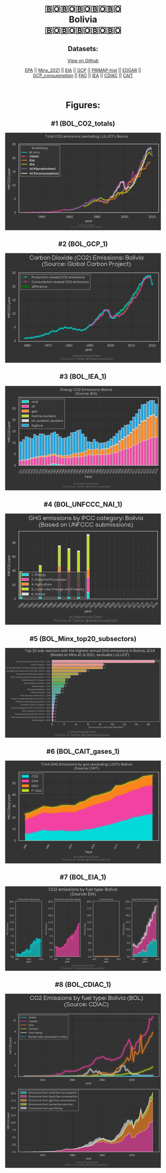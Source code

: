 
<center>
<h1 align="center">
🇧🇴🇧🇴🇧🇴🇧🇴🇧🇴
<br>
Bolivia
<br>
🇧🇴🇧🇴🇧🇴🇧🇴🇧🇴
</h1>
<h2>Datasets:</h2>
<p><a href="https://github.com/dquintani/GreenhouseData/tree/master/country_data/BOL_Bolivia/data">View on Github</a>
<br></p><p><a href="data/BOL_EPA.csv">EPA</a> || <a href="data/BOL_Minx_2021.csv">Minx_2021</a> || <a href="data/BOL_EIA.csv">EIA</a> || <a href="data/BOL_GCP.csv">GCP</a> || <a href="data/BOL_PRIMAP-hist.csv">PRIMAP-hist</a> || <a href="data/BOL_EDGAR.csv">EDGAR</a> || <a href="data/BOL_GCP_consupmption.csv">GCP_consupmption</a> || <a href="data/BOL_FAO.csv">FAO</a> || <a href="data/BOL_IEA.csv">IEA</a> || <a href="data/BOL_CDIAC.csv">CDIAC</a> || <a href="data/BOL_CAIT.csv">CAIT</a></p><p><br></p>
<h1>Figures:</h1><h2>#1 (BOL_CO2_totals)</h2>
<p><img alt="" src="figures/BOL_CO2_totals.png" /></p><h2>#2 (BOL_GCP_1)</h2>
<p><img alt="" src="figures/BOL_GCP_1.png" /></p><h2>#3 (BOL_IEA_1)</h2>
<p><img alt="" src="figures/BOL_IEA_1.png" /></p><h2>#4 (BOL_UNFCCC_NAI_1)</h2>
<p><img alt="" src="figures/BOL_UNFCCC_NAI_1.png" /></p><h2>#5 (BOL_Minx_top20_subsectors)</h2>
<p><img alt="" src="figures/BOL_Minx_top20_subsectors.png" /></p><h2>#6 (BOL_CAIT_gases_1)</h2>
<p><img alt="" src="figures/BOL_CAIT_gases_1.png" /></p><h2>#7 (BOL_EIA_1)</h2>
<p><img alt="" src="figures/BOL_EIA_1.png" /></p><h2>#8 (BOL_CDIAC_1)</h2>
<p><img alt="" src="figures/BOL_CDIAC_1.png" /></p>